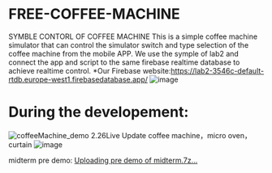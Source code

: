 # FREE-COFFEE-MACHINE
SYMBLE CONTORL OF COFFEE MACHINE
This is a simple coffee machine simulator that can control the simulator switch and type selection of the coffee machine from the mobile APP.
We use the symple of lab2 and connect the app and script to the same firebase realtime database to achieve realtime control.
*Our Firebase website:https://lab2-3546c-default-rtdb.europe-west1.firebasedatabase.app/
![image](https://github.com/SoftwareEngineering-Group2/FREE-CHOICE/assets/112009365/fa5f0b2c-55a2-434f-ad3d-f709f58f88ed)

# During the developement:
![coffeeMachine_demo](https://github.com/SoftwareEngineering-Group2/FREE-COFFEE-MACHINE/assets/71625128/1991555c-ab2b-47b2-b954-66cf86559ff2)
2.26Live Update coffee machine，micro oven，curtain
![image](https://github.com/SoftwareEngineering-Group2/FREE-COFFEE-MACHINE/assets/112009365/4d0f4235-7dc9-4146-b688-db7073e3d0ed)


midterm pre demo:
[Uploading pre demo of midterm.7z…]()

